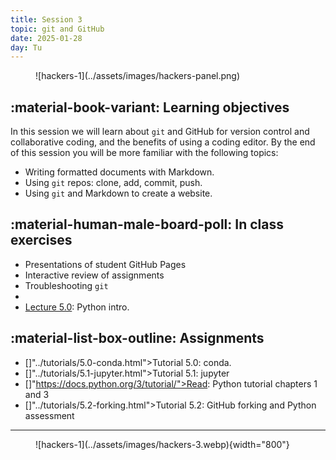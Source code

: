 ```yaml
---
title: Session 3
topic: git and GitHub
date: 2025-01-28
day: Tu
---
```




<figure markdown="span">
  ![hackers-1](../assets/images/hackers-panel.png)
</figure>

## :material-book-variant: Learning objectives
In this session we will learn about `git` and GitHub for version control and 
collaborative coding, and the benefits of using a coding editor.
By the end of this session you will be more familiar with the following topics:

- Writing formatted documents with Markdown.
- Using `git` repos: clone, add, commit, push.
- Using `git` and Markdown to create a website.


## :material-human-male-board-poll: In class exercises
- Presentations of student GitHub Pages
- Interactive review of assignments
- Troubleshooting `git`
- <li><a href="../lectures/5.0/">Lecture 5.0</a>: Python intro.</li>


## :material-list-box-outline: Assignments
- []"../tutorials/5.0-conda.html">Tutorial 5.0</a>: conda.</li>
- []"../tutorials/5.1-jupyter.html">Tutorial 5.1</a>: jupyter</li>
- []"https://docs.python.org/3/tutorial/">Read</a>: Python tutorial chapters 1 and 3</li>
- []"../tutorials/5.2-forking.html">Tutorial 5.2</a>: GitHub forking and Python assessment</li>

---------------------


<figure markdown="span">
  ![hackers-1](../assets/images/hackers-3.webp){width="800"}
</figure>

